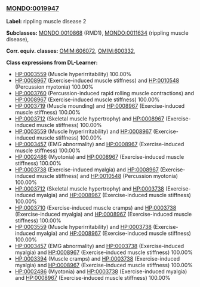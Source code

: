 
### [MONDO:0019947](http://purl.obolibrary.org/obo/MONDO_0019947)
**Label:** rippling muscle disease 2

**Subclasses:** [MONDO:0010868](http://purl.obolibrary.org/obo/MONDO_0010868) (RMD1), [MONDO:0011634](http://purl.obolibrary.org/obo/MONDO_0011634) (rippling muscle disease), 

**Corr. equiv. classes:** [OMIM:606072](http://purl.obolibrary.org/obo/OMIM_606072), [OMIM:600332](http://purl.obolibrary.org/obo/OMIM_600332), 

**Class expressions from DL-Learner:**

- [HP:0003559](http://purl.obolibrary.org/obo/HP_0003559) (Muscle hyperirritability) 100.00%
- [HP:0008967](http://purl.obolibrary.org/obo/HP_0008967) (Exercise-induced muscle stiffness) and [HP:0010548](http://purl.obolibrary.org/obo/HP_0010548) (Percussion myotonia) 100.00%
- [HP:0003760](http://purl.obolibrary.org/obo/HP_0003760) (Percussion-induced rapid rolling muscle contractions) and [HP:0008967](http://purl.obolibrary.org/obo/HP_0008967) (Exercise-induced muscle stiffness) 100.00%
- [HP:0003719](http://purl.obolibrary.org/obo/HP_0003719) (Muscle mounding) and [HP:0008967](http://purl.obolibrary.org/obo/HP_0008967) (Exercise-induced muscle stiffness) 100.00%
- [HP:0003712](http://purl.obolibrary.org/obo/HP_0003712) (Skeletal muscle hypertrophy) and [HP:0008967](http://purl.obolibrary.org/obo/HP_0008967) (Exercise-induced muscle stiffness) 100.00%
- [HP:0003559](http://purl.obolibrary.org/obo/HP_0003559) (Muscle hyperirritability) and [HP:0008967](http://purl.obolibrary.org/obo/HP_0008967) (Exercise-induced muscle stiffness) 100.00%
- [HP:0003457](http://purl.obolibrary.org/obo/HP_0003457) (EMG abnormality) and [HP:0008967](http://purl.obolibrary.org/obo/HP_0008967) (Exercise-induced muscle stiffness) 100.00%
- [HP:0002486](http://purl.obolibrary.org/obo/HP_0002486) (Myotonia) and [HP:0008967](http://purl.obolibrary.org/obo/HP_0008967) (Exercise-induced muscle stiffness) 100.00%
- [HP:0003738](http://purl.obolibrary.org/obo/HP_0003738) (Exercise-induced myalgia) and [HP:0008967](http://purl.obolibrary.org/obo/HP_0008967) (Exercise-induced muscle stiffness) and [HP:0010548](http://purl.obolibrary.org/obo/HP_0010548) (Percussion myotonia) 100.00%
- [HP:0003712](http://purl.obolibrary.org/obo/HP_0003712) (Skeletal muscle hypertrophy) and [HP:0003738](http://purl.obolibrary.org/obo/HP_0003738) (Exercise-induced myalgia) and [HP:0008967](http://purl.obolibrary.org/obo/HP_0008967) (Exercise-induced muscle stiffness) 100.00%
- [HP:0003710](http://purl.obolibrary.org/obo/HP_0003710) (Exercise-induced muscle cramps) and [HP:0003738](http://purl.obolibrary.org/obo/HP_0003738) (Exercise-induced myalgia) and [HP:0008967](http://purl.obolibrary.org/obo/HP_0008967) (Exercise-induced muscle stiffness) 100.00%
- [HP:0003559](http://purl.obolibrary.org/obo/HP_0003559) (Muscle hyperirritability) and [HP:0003738](http://purl.obolibrary.org/obo/HP_0003738) (Exercise-induced myalgia) and [HP:0008967](http://purl.obolibrary.org/obo/HP_0008967) (Exercise-induced muscle stiffness) 100.00%
- [HP:0003457](http://purl.obolibrary.org/obo/HP_0003457) (EMG abnormality) and [HP:0003738](http://purl.obolibrary.org/obo/HP_0003738) (Exercise-induced myalgia) and [HP:0008967](http://purl.obolibrary.org/obo/HP_0008967) (Exercise-induced muscle stiffness) 100.00%
- [HP:0003394](http://purl.obolibrary.org/obo/HP_0003394) (Muscle cramps) and [HP:0003738](http://purl.obolibrary.org/obo/HP_0003738) (Exercise-induced myalgia) and [HP:0008967](http://purl.obolibrary.org/obo/HP_0008967) (Exercise-induced muscle stiffness) 100.00%
- [HP:0002486](http://purl.obolibrary.org/obo/HP_0002486) (Myotonia) and [HP:0003738](http://purl.obolibrary.org/obo/HP_0003738) (Exercise-induced myalgia) and [HP:0008967](http://purl.obolibrary.org/obo/HP_0008967) (Exercise-induced muscle stiffness) 100.00%


